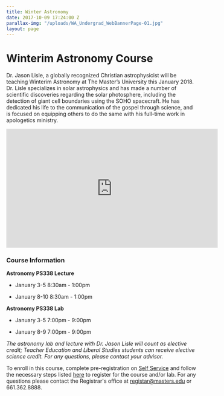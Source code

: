 ```yaml
---
title: Winter Astronomy
date: 2017-10-09 17:24:00 Z
parallax-img: "/uploads/WA_Undergrad_WebBannerPage-01.jpg"
layout: page
---
```


# Winterim Astronomy Course

Dr. Jason Lisle, a globally recognized Christian astrophysicist will be teaching Winterim Astronomy at The Master’s University this January 2018. Dr. Lisle specializes in solar astrophysics and has made a number of scientific discoveries regarding the solar photosphere, including the detection of giant cell boundaries using the SOHO spacecraft. He has dedicated his life to the communication of the gospel through science, and is focused on equipping others to do the same with his full-time work in apologetics ministry.

<div class="row">

<div class="col s12 m6 offset-m3 ">

<div class="video-container center">

<iframe width="560" height="315" src="https://www.youtube.com/embed/fVToHzZcfHQ?rel=0&showinfo=0" frameborder="0" allowfullscreen></iframe>

</div>

</div>

</div>

### **Course Information**

**Astronomy PS338 Lecture**

* January 3-5 8:30am - 1:00pm

* January 8-10 8:30am - 1:00pm

**Astronomy PS338 Lab**

* January 3-5 7:00pm - 9:00pm

* January 8-9 7:00pm - 9:00pm

*The astronomy lab and lecture with Dr. Jason Lisle will count as elective credit; Teacher Education and Liberal Studies students can receive elective science credit. For any questions, please contact your advisor.* 

To enroll in this course,  complete pre-registration on [Self Service](https://portal.masters.edu/SelfService/Home.aspx) and follow the necessary steps listed [here](http://www.masters.edu/registrar#registration) to register for the course and/or lab. For any questions please contact the Registrar's office at [registar@masters.edu](mailto:registar@masters.edu) or 661.362.8888.